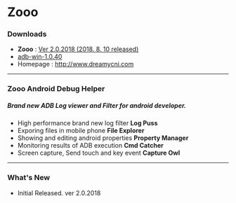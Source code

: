 # Zooo
### Downloads
* **Zooo** : [Ver 2.0.2018 (2018. 8. 10 released)](https://github.com/dreamycni/Zooo/raw/master/Zooo_v2.0.2018_R6710_180810.zip)
* [adb-win-1.0.40](https://github.com/dreamycni/Zooo/raw/master/adb-win-1.0.40.zip)
* Homepage : http://www.dreamycni.com

- - -
### Zooo Android Debug Helper
##### Brand new ADB Log viewer and Filter for android developer.

* High performance brand new log filter **Log Puss**
* Exporing files in mobile phone **File Explorer**
* Showing and editing android properties **Property Manager**
* Monitoring results of ADB execution **Cmd Catcher**
* Screen capture, Send touch and key event **Capture Owl**

- - -
### What's New
* Initial Released. ver 2.0.2018
